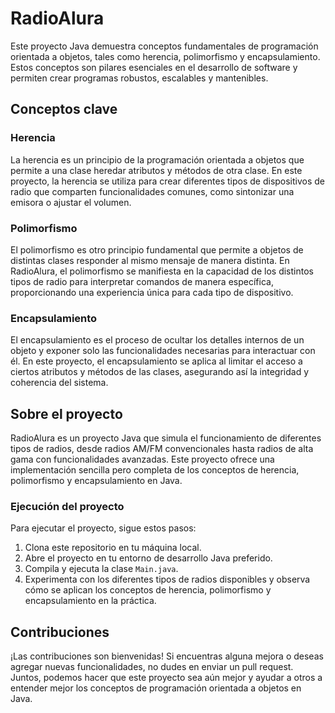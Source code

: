 # RadioAlura

Este proyecto Java demuestra conceptos fundamentales de programación orientada a objetos, tales como herencia, polimorfismo y encapsulamiento. Estos conceptos son pilares esenciales en el desarrollo de software y permiten crear programas robustos, escalables y mantenibles.

## Conceptos clave

### Herencia
La herencia es un principio de la programación orientada a objetos que permite a una clase heredar atributos y métodos de otra clase. En este proyecto, la herencia se utiliza para crear diferentes tipos de dispositivos de radio que comparten funcionalidades comunes, como sintonizar una emisora o ajustar el volumen.

### Polimorfismo
El polimorfismo es otro principio fundamental que permite a objetos de distintas clases responder al mismo mensaje de manera distinta. En RadioAlura, el polimorfismo se manifiesta en la capacidad de los distintos tipos de radio para interpretar comandos de manera específica, proporcionando una experiencia única para cada tipo de dispositivo.

### Encapsulamiento
El encapsulamiento es el proceso de ocultar los detalles internos de un objeto y exponer solo las funcionalidades necesarias para interactuar con él. En este proyecto, el encapsulamiento se aplica al limitar el acceso a ciertos atributos y métodos de las clases, asegurando así la integridad y coherencia del sistema.

## Sobre el proyecto

RadioAlura es un proyecto Java que simula el funcionamiento de diferentes tipos de radios, desde radios AM/FM convencionales hasta radios de alta gama con funcionalidades avanzadas. Este proyecto ofrece una implementación sencilla pero completa de los conceptos de herencia, polimorfismo y encapsulamiento en Java.

### Ejecución del proyecto
Para ejecutar el proyecto, sigue estos pasos:
1. Clona este repositorio en tu máquina local.
2. Abre el proyecto en tu entorno de desarrollo Java preferido.
3. Compila y ejecuta la clase `Main.java`.
4. Experimenta con los diferentes tipos de radios disponibles y observa cómo se aplican los conceptos de herencia, polimorfismo y encapsulamiento en la práctica.

## Contribuciones
¡Las contribuciones son bienvenidas! Si encuentras alguna mejora o deseas agregar nuevas funcionalidades, no dudes en enviar un pull request. Juntos, podemos hacer que este proyecto sea aún mejor y ayudar a otros a entender mejor los conceptos de programación orientada a objetos en Java.



